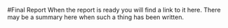 #Final Report
When the report is ready you will find a link to it here.
There may be a summary here when such a thing has been written.
